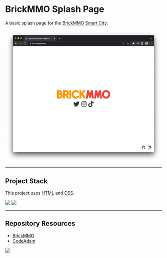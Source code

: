 # BrickMMO Splash Page

A basic splash page for the [BrickMMO Smart City](https://brickmmo.com).

![BrickMMO](_readme/screenshot-brickmmo.png)

---

## Project Stack

This project uses [HTML](https://developer.mozilla.org/en-US/docs/Web/HTML) and [CSS](https://developer.mozilla.org/en-US/docs/Web/CSS).

<img src="https://console.codeadam.ca/api/image/html" width="60"> <img src="https://console.codeadam.ca/api/image/css" width="60">

---

## Repository Resources

* [BrickMMO](https://brickmmo.com)
* [CodeAdam](https://codeadam.ca)

<a href="https://brickmmo.com">
<img src="https://brickmmo.com/images/brickmmo-logo-horizontal.jpg" width="300">
</a>
